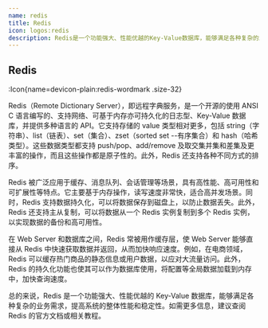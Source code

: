 ```yaml
---
name: redis
title: Redis
icon: logos:redis
description: Redis是一个功能强大、性能优越的Key-Value数据库，能够满足各种复杂的业务需求，提高系统的整体性能和稳定性。如需更多信息，建议查阅Redis的官方文档或相关教程。
---
```


## Redis

:Icon{name=devicon-plain:redis-wordmark .size-32}

Redis（Remote Dictionary Server），即远程字典服务，是一个开源的使用 ANSI C 语言编写的、支持网络、可基于内存亦可持久化的日志型、Key-Value 数据库，并提供多种语言的 API。它支持存储的 value 类型相对更多，包括 string（字符串）、list（链表）、set（集合）、zset（sorted set --有序集合）和 hash（哈希类型）。这些数据类型都支持 push/pop、add/remove 及取交集并集和差集及更丰富的操作，而且这些操作都是原子性的。此外，Redis 还支持各种不同方式的排序。

Redis 被广泛应用于缓存、消息队列、会话管理等场景，具有高性能、高可用性和可扩展性等特点。它主要基于内存操作，读写速度非常快，适合高并发场景。同时，Redis 支持数据持久化，可以将数据保存到磁盘上，以防止数据丢失。此外，Redis 还支持主从复制，可以将数据从一个 Redis 实例复制到多个 Redis 实例，以实现数据的备份和高可用性。

在 Web Server 和数据库之间，Redis 常被用作缓存层，使 Web Server 能够直接从 Redis 中快速获取数据并返回，从而加快响应速度。例如，在电商领域，Redis 可以缓存热门商品的静态信息或用户数据，以应对大流量访问。此外，Redis 的持久化功能也使其可以作为数据库使用，将配置等全局数据加载到内存中，加快查询速度。

总的来说，Redis 是一个功能强大、性能优越的 Key-Value 数据库，能够满足各种复杂的业务需求，提高系统的整体性能和稳定性。如需更多信息，建议查阅 Redis 的官方文档或相关教程。
